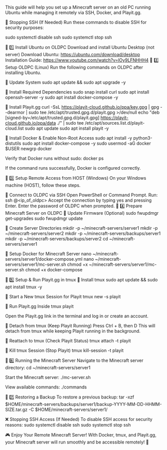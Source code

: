 This guide will help you set up a Minecraft server on an old PC running Ubuntu while managing it remotely via SSH, Docker, and Playit.gg.

🚫 Stopping SSH (If Needed)
Run these commands to disable SSH for security purposes:

sudo systemctl disable ssh
sudo systemctl stop ssh

🔹 1️⃣ Install Ubuntu on OLDPC
Download and install Ubuntu Desktop (not server)
Download Ubuntu: https://ubuntu.com/download/desktop
Installation Guide: https://www.youtube.com/watch?v=lOy9LFNHHH4
🔹 2️⃣ Setup OLDPC (Linux)
Run the following commands on OLDPC after installing Ubuntu.

🔸 Update System
sudo apt update && sudo apt upgrade -y

🔸 Install Required Dependencies
sudo snap install curl
sudo apt install openssh-server -y
sudo apt install docker-compose -y

🔸 Install Playit.gg
curl -SsL https://playit-cloud.github.io/ppa/key.gpg | gpg --dearmor | sudo tee /etc/apt/trusted.gpg.d/playit.gpg >/dev/null
echo "deb [signed-by=/etc/apt/trusted.gpg.d/playit.gpg] https://playit-cloud.github.io/ppa/data ./" | sudo tee /etc/apt/sources.list.d/playit-cloud.list
sudo apt update
sudo apt install playit -y

🔸 Install Docker & Enable Non-Root Access
sudo apt install -y python3-distutils
sudo apt install docker-compose -y
sudo usermod -aG docker $USER
newgrp docker

Verify that Docker runs without sudo:
docker ps

If the command runs successfully, Docker is configured correctly.

🔹 3️⃣ Setup Remote Access from HOST (Windows)
On your Windows machine (HOST), follow these steps.

🔸 Connect to OLDPC via SSH
Open PowerShell or Command Prompt.
Run: ssh <username>@<ip_of_oldpc>
Accept the connection by typing yes and pressing Enter.
Enter the password of OLDPC when prompted.
🔹 4️⃣ Prepare Minecraft Server on OLDPC
🔸 Update Firmware (Optional)
sudo fwupdmgr get-upgrades
sudo fwupdmgr update

🔸 Create Server Directories
mkdir -p ~/minecraft-servers/server1
mkdir -p ~/minecraft-servers/server2
mkdir -p ~/minecraft-servers/backups/server1
mkdir -p ~/minecraft-servers/backups/server2
cd ~/minecraft-servers/server1

🔸 Setup Docker for Minecraft Server
nano ~/minecraft-servers/server1/docker-compose.yml
nano ~/minecraft-servers/server1/mc-server.sh
chmod +x ~/minecraft-servers/server1/mc-server.sh
chmod +x docker-compose

🔹 5️⃣ Setup & Run Playit.gg in tmux
🔸 Install tmux
sudo apt update && sudo apt install tmux -y

🔸 Start a New tmux Session for Playit
tmux new -s playit

🔸 Run Playit.gg Inside tmux
playit

Open the Playit.gg link in the terminal and log in or create an account.

🔸 Detach from tmux (Keep Playit Running)
Press Ctrl + B, then D
This will detach from tmux while keeping Playit running in the background.

🔸 Reattach to tmux (Check Playit Status)
tmux attach -t playit

🔸 Kill tmux Session (Stop Playit)
tmux kill-session -t playit

🔹 6️⃣ Running the Minecraft Server
Navigate to the Minecraft server directory:
cd ~/minecraft-servers/server1

Start the Minecraft server:
./mc-server.sh

View available commands:
./commands

🔹 7️⃣ Restoring a Backup
To restore a previous backup:
tar -xzf $HOME/minecraft-servers/backups/server1/backup-YYYY-MM-DD-HHMM-SIZE.tar.gz -C $HOME/minecraft-servers/server1/

❌ Stopping SSH Access (If Needed)
To disable SSH access for security reasons:
sudo systemctl disable ssh
sudo systemctl stop ssh

🎮 Enjoy Your Remote Minecraft Server!
With Docker, tmux, and Playit.gg, your Minecraft server will run smoothly and be accessible remotely! 🚀

